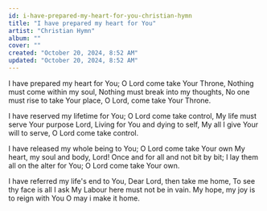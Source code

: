 ```yaml
---
id: i-have-prepared-my-heart-for-you-christian-hymn
title: "I have prepared my heart for You"
artist: "Christian Hymn"
album: ""
cover: ""
created: "October 20, 2024, 8:52 AM"
updated: "October 20, 2024, 8:52 AM"
---
```


I have prepared my heart for You;
O Lord come take Your Throne,
Nothing must come within my soul,
Nothing must break into my thoughts,
No one must rise to take Your place,
O Lord, come take Your Throne.

I have reserved my lifetime for You;
O Lord come take control,
My life must serve Your purpose Lord,
Living for You and dying to self,
My all I give Your will to serve,
O Lord come take control.

I have released my whole being to You;
O Lord come take Your own
My heart, my soul and body, Lord!
Once and for all and not bit by bit;
I lay them all on the alter for You;
O Lord come take Your own.

I have referred my life's end to You,
Dear Lord, then take me home,
To see thy face is all I ask
My Labour here must not be in vain.
My hope, my joy is to reign with You
O may i make it home.